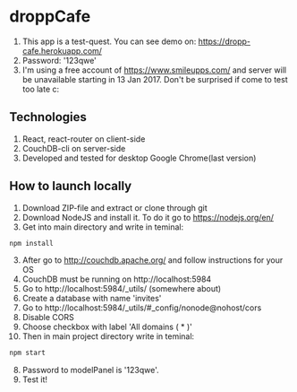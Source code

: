 # droppCafe
1. This app is a test-quest. You can see demo on: https://dropp-cafe.herokuapp.com/
2. Password: '123qwe'
3. I'm using a free account of https://www.smileupps.com/ and server will be unavailable starting in 13 Jan 2017. Don't be surprised if come to test too late c:

## Technologies
1. React, react-router on client-side
2. CouchDB-cli on server-side
3. Developed and tested for desktop Google Chrome(last version)

## How to launch locally
1. Download ZIP-file and extract or clone through git
2. Download NodeJS and install it. To do it go to https://nodejs.org/en/
2. Get into main directory and write in teminal:
```sh
npm install
```
3. After go to http://couchdb.apache.org/ and follow instructions for your OS
4. CouchDB must be running on http://localhost:5984
5. Go to http://localhost:5984/_utils/ (somewhere about)
6. Create a database with name 'invites'
7. Go to http://localhost:5984/_utils/#_config/nonode@nohost/cors
8. Disable CORS
9. Choose checkbox with label 'All domains ( * )'
7. Then in main project directory write in teminal:
```sh
npm start
```
8. Password to modelPanel is '123qwe'.
9. Test it!

